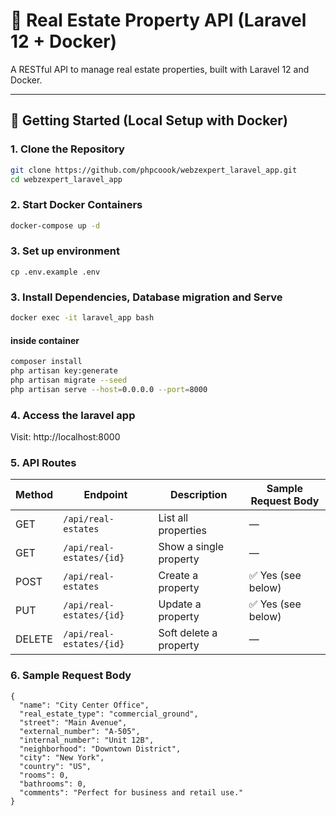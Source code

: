 # 🏡 Real Estate Property API (Laravel 12 + Docker)

A RESTful API to manage real estate properties, built with Laravel 12 and Docker.

---

## 🚀 Getting Started (Local Setup with Docker)

### 1. Clone the Repository

```bash
git clone https://github.com/phpcoook/webzexpert_laravel_app.git
cd webzexpert_laravel_app
```

### 2. Start Docker Containers

```bash
docker-compose up -d
```

### 3. Set up environment

```
cp .env.example .env
```

### 3. Install Dependencies, Database migration and Serve

```bash
docker exec -it laravel_app bash
```
#### inside container

```bash
composer install
php artisan key:generate
php artisan migrate --seed
php artisan serve --host=0.0.0.0 --port=8000
```

### 4. Access the laravel app
Visit: http://localhost:8000

### 5. API Routes

| Method | Endpoint                 | Description            | Sample Request Body |
| ------ | ------------------------ | ---------------------- | ------------------- |
| GET    | `/api/real-estates`      | List all properties    | —                   |
| GET    | `/api/real-estates/{id}` | Show a single property | —                   |
| POST   | `/api/real-estates`      | Create a property      | ✅ Yes (see below)   |
| PUT    | `/api/real-estates/{id}` | Update a property      | ✅ Yes (see below)   |
| DELETE | `/api/real-estates/{id}` | Soft delete a property | —                   |

### 6. Sample Request Body

```
{
  "name": "City Center Office",
  "real_estate_type": "commercial_ground",
  "street": "Main Avenue",
  "external_number": "A-505",
  "internal_number": "Unit 12B",
  "neighborhood": "Downtown District",
  "city": "New York",
  "country": "US",
  "rooms": 0,
  "bathrooms": 0,
  "comments": "Perfect for business and retail use."
}

```
